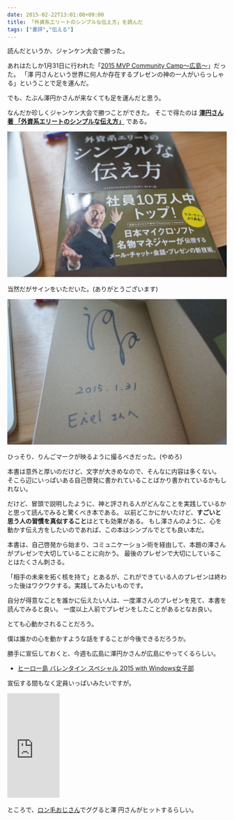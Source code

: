 ```yaml
---
date: 2015-02-22T13:01:08+09:00
title: 「外資系エリートのシンプルな伝え方」を読んだ
tags: ["書評","伝える"]
---
```


読んだというか、ジャンケン大会で勝った。

あれはたしか1月31日に行われた「[2015 MVP Community Camp～広島～](http://heroshima.jp/EventInfo/20150131)」だった。
「澤 円さんという世界に何人か存在するプレゼンの神の一人がいらっしゃる」ということで足を運んだ。

でも、たぶん澤円かさんが来なくても足を運んだと思う。

なんだか珍しくジャンケン大会で勝つことができた。
そこで得たのは **[澤円さん著 「外資系エリートのシンプルな伝え方」](http://www.amazon.co.jp/gp/product/4046010711/ref=as_li_ss_tl?ie=UTF8&camp=247&creative=7399&creativeASIN=4046010711&linkCode=as2&tag=eiel-22)** である。

![](/images/2015-02-22-simple-a.jpg)

当然だがサインをいただいた。(ありがとうございます)

![](/images/2015-02-22-simple-b.jpg)

ひっそり、りんごマークが映るように撮るべきだった。(やめろ)

本書は意外と厚いのだけど、文字が大きめなので、そんなに内容は多くない。
そこら辺にいっぱいある自己啓発に書かれていることばかり書かれているかもしれない。

だけど、冒頭で説明したように、神と評される人がどんなことを実践しているかと思って読んでみると驚くべき本である。
以前どこかにかいたけど、**すごいと思う人の習慣を真似すること**はとても効果がある。
もし澤さんのように、心を動かす伝え方をしたいのであれば、この本はシンプルでとても良い本だ。

本書は、自己啓発から始まり、コミュニケーション術を経由して、本題の澤さんがプレゼンで大切していることに向かう。
最後のプレゼンで大切にしていることはたくさん刺さる。

「相手の未来を拓く核を持て」とあるが、これができている人のプレゼンは終わった後はワクワクする。実践してみたいものです。

自分が得意なことを誰かに伝えたい人は、一度澤さんのプレゼンを見て、本書を読んでみると良い。
一度以上人前でプレゼンをしたことがあるとなお良い。

とても心動かされることだろう。

僕は誰かの心を動かすような話をすることが今後できるだろうか。

勝手に宣伝しておくと、今週も広島に澤円かさんが広島にやってくるらしい。

* [ヒーロー島 バレンタイン スペシャル 2015 with Windows女子部](http://connpass.com/event/11852/)

宣伝する間もなく定員いっぱいみたいですが。

<iframe src="http://rcm-fe.amazon-adsystem.com/e/cm?lt1=_blank&bc1=000000&IS2=1&bg1=FFFFFF&fc1=000000&lc1=0000FF&t=eiel-22&o=9&p=8&l=as4&m=amazon&f=ifr&ref=ss_til&asins=4046010711" style="width:120px;height:240px;" scrolling="no" marginwidth="0" marginheight="0" frameborder="0"></iframe>

ところで、[ロン毛おじさん](https://www.google.com/webhp?sourceid=chrome-instant&ion=1&espv=2&ie=UTF-8#q=%E3%83%AD%E3%83%B3%E6%AF%9B%E3%81%8A%E3%81%98%E3%81%95%E3%82%93)でググると澤 円さんがヒットするらしい。

